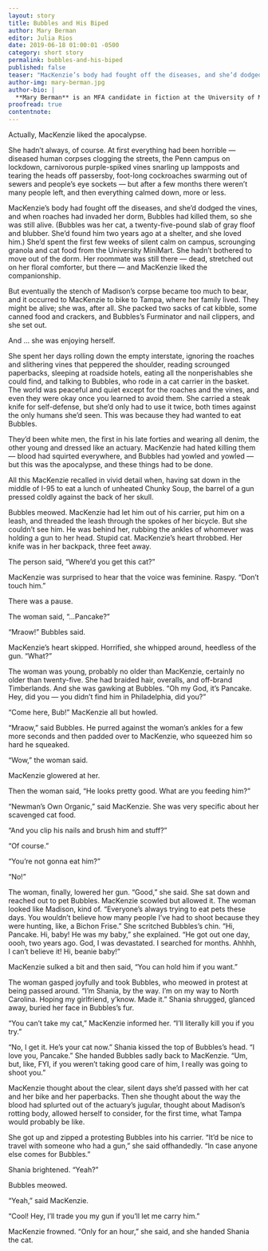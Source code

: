 ```yaml
---
layout: story
title: Bubbles and His Biped
author: Mary Berman
editor: Julia Rios
date: 2019-06-18 01:00:01 -0500
category: short story
permalink: bubbles-and-his-biped
published: false
teaser: "MacKenzie’s body had fought off the diseases, and she’d dodged the vines, and when roaches had invaded her dorm, Bubbles had killed them..."
author-img: mary-berman.jpg
author-bio: |
  **Mary Berman** is an MFA candidate in fiction at the University of Mississippi. Her work has been published or is forthcoming in _Cicada Magazine_, the BrokenEyeBooks anthology _It Came from Miskatonic University_, and elsewhere. In her free time she reads about the French Revolution, practices taekwondo, and chases her cat around the house. You can connect with her online at [www.mtgberman.com](http://www.mtgberman.com) and on Twitter as [@mtgberman](https://www.twitter.com/mtgberman).
proofread: true
contentnote:
---
```


Actually, MacKenzie liked the apocalypse.

She hadn’t always, of course. At first everything had been horrible — diseased human corpses clogging the streets, the Penn campus on lockdown, carnivorous purple-spiked vines snarling up lampposts and tearing the heads off passersby, foot-long cockroaches swarming out of sewers and people’s eye sockets — but after a few months there weren’t many people left, and then everything calmed down, more or less.

MacKenzie’s body had fought off the diseases, and she’d dodged the vines, and when roaches had invaded her dorm, Bubbles had killed them, so she was still alive. (Bubbles was her cat, a twenty-five-pound slab of gray floof and blubber. She’d found him two years ago at a shelter, and she loved him.) She’d spent the first few weeks of silent calm on campus, scrounging granola and cat food from the University MiniMart. She hadn’t bothered to move out of the dorm. Her roommate was still there — dead, stretched out on her floral comforter, but there — and MacKenzie liked the companionship.

But eventually the stench of Madison’s corpse became too much to bear, and it occurred to MacKenzie to bike to Tampa, where her family lived. They might be alive; she was, after all. She packed two sacks of cat kibble, some canned food and crackers, and Bubbles’s Furminator and nail clippers, and she set out.

And ... she was enjoying herself.

She spent her days rolling down the empty interstate, ignoring the roaches and slithering vines that peppered the shoulder, reading scrounged paperbacks, sleeping at roadside hotels, eating all the nonperishables she could find, and talking to Bubbles, who rode in a cat carrier in the basket. The world was peaceful and quiet except for the roaches and the vines, and even they were okay once you learned to avoid them. She carried a steak knife for self-defense, but she’d only had to use it twice, both times against the only humans she’d seen. This was because they had wanted to eat Bubbles.

They’d been white men, the first in his late forties and wearing all denim, the other young and dressed like an actuary. MacKenzie had hated killing them — blood had squirted everywhere, and Bubbles had yowled and yowled — but this was the apocalypse, and these things had to be done.

All this MacKenzie recalled in vivid detail when, having sat down in the middle of I-95 to eat a lunch of unheated Chunky Soup, the barrel of a gun pressed coldly against the back of her skull.

Bubbles meowed. MacKenzie had let him out of his carrier, put him on a leash, and threaded the leash through the spokes of her bicycle. But she couldn’t see him. He was behind her, rubbing the ankles of whomever was holding a gun to her head. Stupid cat. MacKenzie’s heart throbbed. Her knife was in her backpack, three feet away.

The person said, “Where’d you get this cat?”

MacKenzie was surprised to hear that the voice was feminine. Raspy. “Don’t touch him.”

There was a pause.

The woman said, “...Pancake?”

“Mraow!” Bubbles said.

MacKenzie’s heart skipped. Horrified, she whipped around, heedless of the gun. “What?”

The woman was young, probably no older than MacKenzie, certainly no older than twenty-five. She had braided hair, overalls, and off-brand Timberlands. And she was gawking at Bubbles. “Oh my God, it’s Pancake. Hey, did you — you didn’t find him in Philadelphia, did you?”

“Come here, Bub!” MacKenzie all but howled.

“Mraow,” said Bubbles. He purred against the woman’s ankles for a few more seconds and then padded over to MacKenzie, who squeezed him so hard he squeaked.

“Wow,” the woman said.

MacKenzie glowered at her.

Then the woman said, “He looks pretty good. What are you feeding him?”

“Newman’s Own Organic,” said MacKenzie. She was very specific about her scavenged cat food.

“And you clip his nails and brush him and stuff?”

“Of course.”

“You’re not gonna eat him?”

“No!”

The woman, finally, lowered her gun. “Good,” she said. She sat down and reached out to pet Bubbles. MacKenzie scowled but allowed it. The woman looked like Madison, kind of. “Everyone’s always trying to eat pets these days. You wouldn’t believe how many people I’ve had to shoot because they were hunting, like, a Bichon Frise.” She scritched Bubbles’s chin. “Hi, Pancake. Hi, baby! He was my baby,” she explained. “He got out one day, oooh, two years ago. God, I was devastated. I searched for months. Ahhhh, I can’t believe it! Hi, beanie baby!”

MacKenzie sulked a bit and then said, “You can hold him if you want.”

The woman gasped joyfully and took Bubbles, who meowed in protest at being passed around. “I’m Shania, by the way. I’m on my way to North Carolina. Hoping my girlfriend, y’know. Made it.” Shania shrugged, glanced away, buried her face in Bubbles’s fur.

“You can’t take my cat,” MacKenzie informed her. “I’ll literally kill you if you try.”

“No, I get it. He’s your cat now.” Shania kissed the top of Bubbles’s head. “I love you, Pancake.” She handed Bubbles sadly back to MacKenzie. “Um, but, like, FYI, if you weren’t taking good care of him, I really was going to shoot you.”

MacKenzie thought about the clear, silent days she’d passed with her cat and her bike and her paperbacks. Then she thought about the way the blood had splurted out of the actuary’s jugular, thought about Madison’s rotting body, allowed herself to consider, for the first time, what Tampa would probably be like.

She got up and zipped a protesting Bubbles into his carrier. “It’d be nice to travel with someone who had a gun,” she said offhandedly. “In case anyone else comes for Bubbles.”

Shania brightened. “Yeah?”

Bubbles meowed.

“Yeah,” said MacKenzie.

“Cool! Hey, I’ll trade you my gun if you’ll let me carry him.”

MacKenzie frowned. “Only for an hour,” she said, and she handed Shania the cat.
